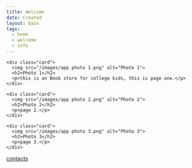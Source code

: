 ```yaml
---
title: Welcome
date: Created
layout: base
tags:
  - home
  - welcome
  - info
---
```


  <!-- Create three photo cards -->
    <div class="card">
      <img src="/images/app photo 1.png" alt="Photo 1">
      <h2>Photo 1</h2>
      <p>this is an Book store for college kids, this is page one.</p>
    </div>

    <div class="card">
      <img src="/images/app photo 2.png" alt="Photo 2">
      <h2>Photo 2</h2>
      <p>page 2.</p>
    </div>

    <div class="card">
      <img src="/images/app photo 3.png" alt="Photo 3">
      <h2>Photo 3</h2>
      <p>page 3.</p>
    </div>
<footer>
    <p>	<a href="contact.html" class="btn" >contacts</a> </p>
 </footer> 